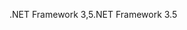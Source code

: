  <span data-ttu-id="78a11-101">.NET Framework 3,5</span><span class="sxs-lookup"><span data-stu-id="78a11-101">.NET Framework 3.5</span></span> 

